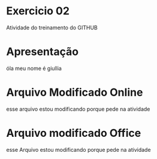 # Exercicio 02
Atividade do treinamento do GITHUB
# Apresentação 
óla meu nome é giullia 
# Arquivo Modificado Online
 esse arquivo estou modificando porque pede na atividade
# Arquivo modificado Office
 esse Arquivo estou modificando porque pede na atividade